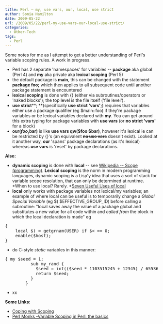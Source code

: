 ```yaml
---
title: Perl – my, use vars, our, local, use strict
author: Sonia Hamilton
date: 2009-05-22
url: /2009/05/22/perl-my-use-vars-our-local-use-strict/
categories:
  - Other-Tech
tags:
  - Perl
---
```

Some notes for me as I attempt to get a better understanding of Perl's variable scoping rules. A work in progress.

<!--more-->

  * Perl has 2 separate 'namespaces' for variables -- **package** aka global (Perl 4) and **my** aka private aka **lexical scoping** (Perl 5)
  * the default package is **main**, this can be changed with the statement **package foo;** which then applies to all subsequent code until another package statement is encountered
  * **lexical scoping** is done with {} (either via subroutines/operators or 'naked blocks'); the top level is the file itself ('file level').
  * **use strict****; **(specifically **use strict 'vars';**) requires that variables either use a package qualifier (eg $main::foo) if they're package variables or be lexical variables declared with **my**. You can get around this extra typing for package variables with **use vars** (or **no strict 'vars'** for a block)
  * **our($foo,$bar)** is like **use vars qw($foo $bar)**, however it's lexical ie can be restricted by {}'s (an equivalent <span style="text-decoration:line-through;"><strong>no use vars</strong></span> doesn't exist). Looked at it another way, **our** 'spans' package declarations (as it's lexical) whereas **use vars** is 'reset' by package declarations.

**Also:**

  * **dynamic scoping** is done with **local** -- see [Wikipedia -- Scope (programming)][1]. **Lexical scoping** is the norm in modern programming languages, dynamic scoping is a Lisp'y idea that uses a sort of stack for variable scope resolution, that can only be determined at runtime.  *When to use local? Rarely. *[Seven Useful Uses of local][2]
  * **local** only works with package variables not lexical/my variables; an example of where local can be useful is to temporarily change a *Global Special Variable* (eg $) $EFFECTIVE\_GROUP\_ID) before calling a subroutine: "local saves away the value of a package global and substitutes a new value for all code within and *called from* the block in which the local declaration is made" eg

<pre>{
    local $) = getgrnam(USER) if $&lt; == 0;
    enable($host);
}</pre>

  * do C-style *static* variables in this manner:

<pre>{ my $seed = 1;
          sub my_rand {
            $seed = int(($seed * 1103515245 + 12345) / 65536) % 32768;
            return $seed;
          }
        }</pre>

  * xx

**Some Links:**

  * [Coping with Scoping][3]
  * [Perl Monks -Variable Scoping in Perl: the basics][4]

 [1]: http://en.wikipedia.org/wiki/Scope_(programming)#Dynamic_scoping
 [2]: http://perl.plover.com/local.html
 [3]: http://perl.plover.com/FAQs/Namespaces.html
 [4]: http://www.perlmonks.org/?node_id=66677
